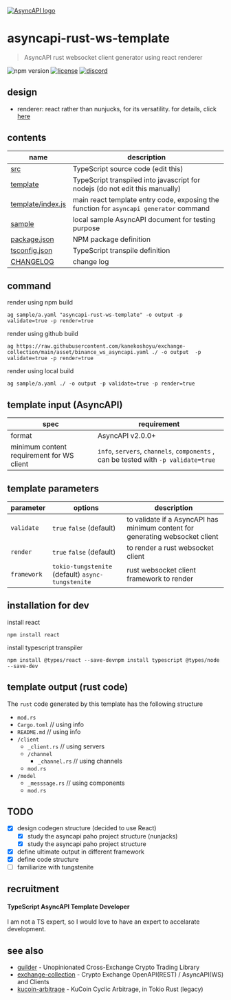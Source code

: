 [![AsyncAPI logo](./assets/logo_banner.png)](https://www.asyncapi.com)

# asyncapi-rust-ws-template
> AsyncAPI rust websocket client generator using react renderer

![npm version](https://img.shields.io/npm/v/asyncapi-rust-ws-template.svg)
[![license](https://img.shields.io/github/license/kanekoshoyu/exchange-collection)](https://github.com/kanekoshoyu/exchange-collection/blob/master/LICENSE)
[![discord](https://img.shields.io/discord/1153997271294283827)](https://discord.gg/q3j5MYdwnm)
## design
- renderer: react rather than nunjucks, for its versatility. for details, click [here](https://www.asyncapi.com/docs/tools/generator/file-templates)

## contents
| name                                     | description                                                                            |
| ---------------------------------------- | -------------------------------------------------------------------------------------- |
| [src](./src/)                            | TypeScript source code (edit this)                                                     |
| [template](./template/)                  | TypeScript transpiled into javascript for nodejs (do not edit this manually)           |
| [template/index.js](./template/index.js) | main react template entry code, exposing the function for `asyncapi generator` command |
| [sample](./sample/)                      | local sample AsyncAPI document for testing purpose                                     |
| [package.json](./package.json)           | NPM package definition                                                                 |
| [tsconfig.json](./tsconfig.json)         | TypeScript transpile definition                                                        |
| [CHANGELOG](./CHANGELOG.md)              | change log                                                                             |

## command
render using npm build
```
ag sample/a.yaml "asyncapi-rust-ws-template" -o output -p validate=true -p render=true
```
render using github build
```
ag https://raw.githubusercontent.com/kanekoshoyu/exchange-collection/main/asset/binance_ws_asyncapi.yaml ./ -o output  -p validate=true -p render=true
```
render using local build
```
ag sample/a.yaml ./ -o output -p validate=true -p render=true
```

## template input (AsyncAPI)
| spec                                      | requirement                                                                         |
| ----------------------------------------- | ----------------------------------------------------------------------------------- |
| format                                    | AsyncAPI v2.0.0+                                                                    |
| minimum content requirement for WS client | `info`, `servers`, `channels`, `components` , can be tested with `-p validate=true` |


## template parameters
| parameter   | options                                           | description                                                                   |
| ----------- | ------------------------------------------------- | ----------------------------------------------------------------------------- |
| `validate`  | `true` `false` (default)                          | to validate if a AsyncAPI has minimum content for generating websocket client |
| `render`    | `true` `false` (default)                          | to render a rust websocket client                                             |
| `framework` | `tokio-tungstenite` (default) `async-tungstenite` | rust websocket client framework to render                                     |

## installation for dev
install react
```
npm install react
```
install typescript transpiler
```
npm install @types/react --save-devnpm install typescript @types/node --save-dev
```

## template output (rust code)
The `rust` code generated by this template has the following structure
- `mod.rs`
- `Cargo.toml` // using info
- `README.md` // using info
- `/client`
  - `_client.rs` // using servers
  - `/channel`
    - `_channel.rs` // using channels
  - `mod.rs`
- `/model`
  - `_messsage.rs` // using components
  - `mod.rs`

## TODO
- [x] design codegen structure (decided to use React)
  - [x] study the asyncapi paho project structure (nunjacks)
  - [x] study the asyncapi paho project structure
- [x] define ultimate output in different framework
- [x] define code structure
- [ ] familiarize with tungstenite

## recruitment
#### TypeScript AsyncAPI Template Developer
I am not a TS expert, so I would love to have an expert to accelarate development.  

## see also
- [guilder](https://github.com/kanekoshoyu/guilder) - Unopinionated Cross-Exchange Crypto Trading Library
- [exchange-collection](https://github.com/kanekoshoyu/exchange-collection) - Crypto Exchange OpenAPI(REST) / AsyncAPI(WS) and Clients
- [kucoin-arbitrage](https://github.com/kanekoshoyu/kucoin_arbitrage) - KuCoin Cyclic Arbitrage, in Tokio Rust (legacy)
